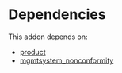 # Dependencies

This addon depends on:

- [product](https://github.com/bringout/oca-ocb-sale/tree/9c47621e05c4317db98aaea61473df9add3d66b6/odoo-bringout-oca-ocb-product)
- [mgmtsystem_nonconformity](https://github.com/bringout/oca-technical)
